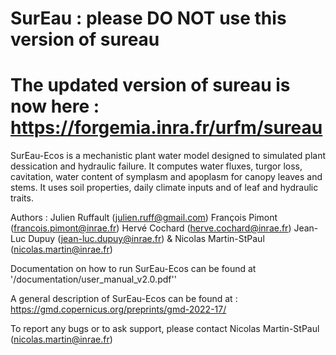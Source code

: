 # SurEau : please DO NOT use this version of sureau 
# The updated version of sureau is now here : https://forgemia.inra.fr/urfm/sureau


SurEau-Ecos is a mechanistic plant water model designed to simulated plant dessication and hydraulic failure. It computes water fluxes, turgor loss, cavitation, water content of symplasm and apoplasm for canopy leaves and stems. It uses soil properties, daily climate inputs and of leaf and hydraulic traits.

Authors : Julien Ruffault (julien.ruff@gmail.com) François Pimont (francois.pimont@inrae.fr) Hervé Cochard (herve.cochard@inrae.fr) Jean-Luc Dupuy (jean-luc.dupuy@inrae.fr) & Nicolas Martin-StPaul (nicolas.martin@inrae.fr)

Documentation on how to run SurEau-Ecos can be found at '/documentation/user_manual_v2.0.pdf''

A general description of SurEau-Ecos can be found at : https://gmd.copernicus.org/preprints/gmd-2022-17/

To report any bugs or to ask support, please contact Nicolas Martin-StPaul (nicolas.martin@inrae.fr)
